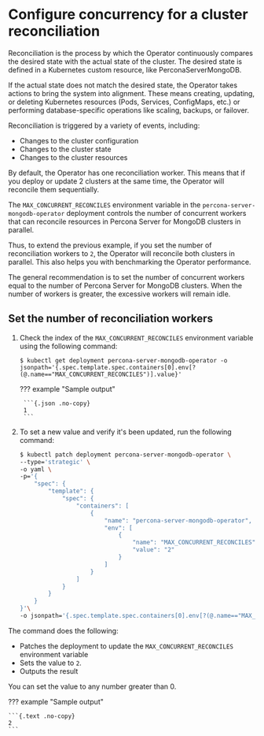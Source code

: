 # Configure concurrency for a cluster reconciliation

Reconciliation is the process by which the Operator continuously compares the desired state with the actual state of the cluster. The desired state is defined in a Kubernetes custom resource, like PerconaServerMongoDB.

If the actual state does not match the desired state, the Operator takes actions to bring the system into alignment. These means creating, updating, or deleting Kubernetes resources (Pods, Services, ConfigMaps, etc.) or performing database-specific operations like scaling, backups, or failover.

Reconciliation is triggered by a variety of events, including:

- Changes to the cluster configuration
- Changes to the cluster state
- Changes to the cluster resources

By default, the Operator has one reconciliation worker. This means that if you deploy or update 2 clusters at the same time, the Operator will reconcile them sequentially.

The `MAX_CONCURRENT_RECONCILES` environment variable in the `percona-server-mongodb-operator` deployment controls the number of concurrent workers that can reconcile resources in Percona Server for MongoDB clusters in parallel.

Thus, to extend the previous example, if you set the number of reconciliation workers to `2`, the Operator will reconcile both clusters in parallel. This also helps you with benchmarking the Operator performance.

The general recommendation is to set the number of concurrent workers equal to the number of Percona Server for MongoDB clusters. When the number of workers is greater, the excessive workers will remain idle.

## Set the number of reconciliation workers

1. Check the index of the `MAX_CONCURRENT_RECONCILES` environment variable using the following command:

    ```{bash data-prompt="$"}
    $ kubectl get deployment percona-server-mongodb-operator -o jsonpath='{.spec.template.spec.containers[0].env[?(@.name=="MAX_CONCURRENT_RECONCILES")].value}'
    ```

    ??? example "Sample output"

        ```{.json .no-copy}
        1
        ```

2. To set a new value and verify it's been updated, run the following command:

    ```{.bash data-prompt="$"}
    $ kubectl patch deployment percona-server-mongodb-operator \
    --type='strategic' \
    -o yaml \
    -p='{
        "spec": {
            "template": {
                "spec": {
                    "containers": [
                        {
                            "name": "percona-server-mongodb-operator",
                            "env": [
                                {
                                    "name": "MAX_CONCURRENT_RECONCILES",
                                    "value": "2"
                                }
                            ]
                        }
                    ]
                }
            }
        }
    }'\
    -o jsonpath='{.spec.template.spec.containers[0].env[?(@.name=="MAX_CONCURRENT_RECONCILES")].value}'
    ```

The command does the following:

- Patches the deployment to update the `MAX_CONCURRENT_RECONCILES` environment variable
- Sets the value to `2`. 
- Outputs the result

You can set the value to any number greater than 0.

??? example "Sample output"

    ```{.text .no-copy}
    2
    ```